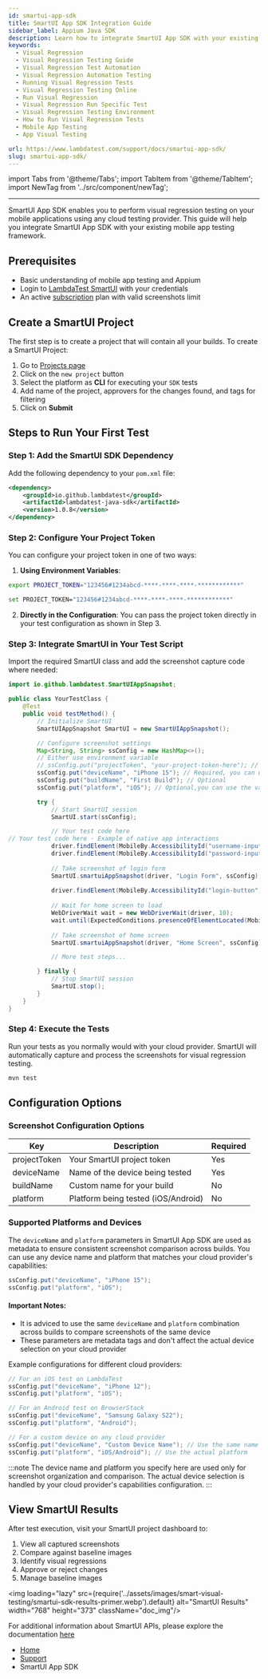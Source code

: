 ```yaml
---
id: smartui-app-sdk
title: SmartUI App SDK Integration Guide
sidebar_label: Appium Java SDK
description: Learn how to integrate SmartUI App SDK with your existing mobile app testing framework to perform visual regression testing on any cloud provider.
keywords:
  - Visual Regression
  - Visual Regression Testing Guide
  - Visual Regression Test Automation
  - Visual Regression Automation Testing
  - Running Visual Regression Tests
  - Visual Regression Testing Online
  - Run Visual Regression
  - Visual Regression Run Specific Test
  - Visual Regression Testing Environment
  - How to Run Visual Regression Tests
  - Mobile App Testing
  - App Visual Testing

url: https://www.lambdatest.com/support/docs/smartui-app-sdk/
slug: smartui-app-sdk/
---
```


import Tabs from '@theme/Tabs';
import TabItem from '@theme/TabItem';
import NewTag from '../src/component/newTag';

---

<script type="application/ld+json"
      dangerouslySetInnerHTML={{ __html: JSON.stringify({
       "@context": "https://schema.org",
        "@type": "BreadcrumbList",
        "itemListElement": [{
          "@type": "ListItem",
          "position": 1,
          "name": "LambdaTest",
          "item": "https://www.lambdatest.com"
        },{
          "@type": "ListItem",
          "position": 2,
          "name": "Support",
          "item": "https://www.lambdatest.com/support/docs/"
        },{
          "@type": "ListItem",
          "position": 3,
          "name": "Smart Visual Testing",
          "item": "https://www.lambdatest.com/support/docs/smartui-app-sdk/"
        }]
      })
    }}
></script>

SmartUI App SDK enables you to perform visual regression testing on your mobile applications using any cloud testing provider. This guide will help you integrate SmartUI App SDK with your existing mobile app testing framework.

## Prerequisites

- Basic understanding of mobile app testing and Appium
- Login to [LambdaTest SmartUI](https://smartui.lambdatest.com/) with your credentials
- An active [subscription](https://www.lambdatest.com/pricing) plan with valid screenshots limit

## Create a SmartUI Project

The first step is to create a project that will contain all your builds. To create a SmartUI Project:

1. Go to [Projects page](https://smartui.lambdatest.com/)
2. Click on the `new project` button
3. Select the platform as <b>CLI</b> for executing your `SDK` tests
4. Add name of the project, approvers for the changes found, and tags for filtering
5. Click on **Submit**

## Steps to Run Your First Test

### Step 1: Add the SmartUI SDK Dependency

Add the following dependency to your `pom.xml` file:

```xml
<dependency>
    <groupId>io.github.lambdatest</groupId>
    <artifactId>lambdatest-java-sdk</artifactId>
    <version>1.0.8</version>
</dependency>
```

### Step 2: Configure Your Project Token

You can configure your project token in one of two ways:

1. **Using Environment Variables**:

<Tabs className="docs__val" groupId="language">
<TabItem value="MacOS/Linux" label="MacOS/Linux" default>

```bash
export PROJECT_TOKEN="123456#1234abcd-****-****-****-************"
```

</TabItem>
<TabItem value="Windows" label="Windows - CMD">

```bash
set PROJECT_TOKEN="123456#1234abcd-****-****-****-************"
```

</TabItem>
</Tabs>

2. **Directly in the Configuration**:
You can pass the project token directly in your test configuration as shown in Step 3.

### Step 3: Integrate SmartUI in Your Test Script

Import the required SmartUI class and add the screenshot capture code where needed:

```java
import io.github.lambdatest.SmartUIAppSnapshot;

public class YourTestClass {
    @Test
    public void testMethod() {
        // Initialize SmartUI
        SmartUIAppSnapshot SmartUI = new SmartUIAppSnapshot();

        // Configure screenshot settings
        Map<String, String> ssConfig = new HashMap<>();
        // Either use environment variable
        // ssConfig.put("projectToken", "your-project-token-here"); // Use this if you are not setting the project token in environment variable       
        ssConfig.put("deviceName", "iPhone 15"); // Required, you can use the variables that you are setting in the cloud capabilities
        ssConfig.put("buildName", "First Build"); // Optional
        ssConfig.put("platform", "iOS"); // Optional,you can use the variables that you are setting in the cloud capabilities

        try {
            // Start SmartUI session
            SmartUI.start(ssConfig);

            // Your test code here
// Your test code here - Example of native app interactions
            driver.findElement(MobileBy.AccessibilityId("username-input")).sendKeys("test@example.com");
            driver.findElement(MobileBy.AccessibilityId("password-input")).sendKeys("password123");
            
            // Take screenshot of login form
            SmartUI.smartuiAppSnapshot(driver, "Login Form", ssConfig);
            
            driver.findElement(MobileBy.AccessibilityId("login-button")).click();
            
            // Wait for home screen to load
            WebDriverWait wait = new WebDriverWait(driver, 10);
            wait.until(ExpectedConditions.presenceOfElementLocated(MobileBy.AccessibilityId("home-screen")));
            
            // Take screenshot of home screen
            SmartUI.smartuiAppSnapshot(driver, "Home Screen", ssConfig);

            // More test steps...

        } finally {
            // Stop SmartUI session
            SmartUI.stop();
        }
    }
}
```

### Step 4: Execute the Tests

Run your tests as you normally would with your cloud provider. SmartUI will automatically capture and process the screenshots for visual regression testing.

```bash
mvn test
```

## Configuration Options

### Screenshot Configuration Options

| Key | Description | Required |
|-----|-------------|----------|
| projectToken | Your SmartUI project token | Yes |
| deviceName | Name of the device being tested | Yes |
| buildName | Custom name for your build | No |
| platform | Platform being tested (iOS/Android) | No |

### Supported Platforms and Devices

The `deviceName` and `platform` parameters in SmartUI App SDK are used as metadata to ensure consistent screenshot comparison across builds. You can use any device name and platform that matches your cloud provider's capabilities:

```java
ssConfig.put("deviceName", "iPhone 15");
ssConfig.put("platform", "iOS");
```

#### Important Notes:
- It is adviced to use the same `deviceName` and `platform` combination across builds to compare screenshots of the same device 
- These parameters are metadata tags and don't affect the actual device selection on your cloud provider

Example configurations for different cloud providers:

```java
// For an iOS test on LambdaTest
ssConfig.put("deviceName", "iPhone 12");
ssConfig.put("platform", "iOS");

// For an Android test on BrowserStack
ssConfig.put("deviceName", "Samsung Galaxy S22");
ssConfig.put("platform", "Android");

// For a custom device on any cloud provider
ssConfig.put("deviceName", "Custom Device Name"); // Use the same name consistently
ssConfig.put("platform", "iOS/Android"); // Use the actual platform
```

:::note
The device name and platform you specify here are used only for screenshot organization and comparison. The actual device selection is handled by your cloud provider's capabilities configuration.
:::

## View SmartUI Results

After test execution, visit your SmartUI project dashboard to:

1. View all captured screenshots
2. Compare against baseline images
3. Identify visual regressions
4. Approve or reject changes
5. Manage baseline images

<img loading="lazy" src={require('../assets/images/smart-visual-testing/smartui-sdk-results-primer.webp').default} alt="SmartUI Results" width="768" height="373" className="doc_img"/>

For additional information about SmartUI APIs, please explore the documentation [here](https://www.lambdatest.com/support/api-doc/)

<nav aria-label="breadcrumbs">
  <ul className="breadcrumbs">
    <li className="breadcrumbs__item">
      <a className="breadcrumbs__link" target="_self" href="https://www.lambdatest.com">
        Home
      </a>
    </li>
    <li className="breadcrumbs__item">
      <a className="breadcrumbs__link" target="_self" href="https://www.lambdatest.com/support/docs/">
        Support
      </a>
    </li>
    <li className="breadcrumbs__item breadcrumbs__item--active">
      <span className="breadcrumbs__link">SmartUI App SDK</span>
    </li>
  </ul>
</nav>
